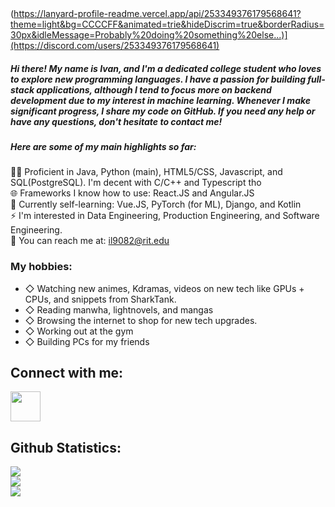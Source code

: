 <!-- Header -->
<header>
  
</header>


(https://lanyard-profile-readme.vercel.app/api/253349376179568641?theme=light&bg=CCCCFF&animated=trie&hideDiscrim=true&borderRadius=30px&idleMessage=Probably%20doing%20something%20else...)](https://discord.com/users/253349376179568641)


<h5>  Hi there! My name is Ivan, and I'm a dedicated college student who loves to explore new programming languages. I have a passion for building full-stack applications, although I tend to focus more on backend development due to my interest in machine learning. Whenever I make significant progress, I share my code on GitHub. If you need any help or have any questions, don't hesitate to contact me! <br/> </h5>



<h5>Here are some of my main highlights so far: </h5>
<!-- About Me -->
<section id="About_Me">
    👨‍💻 Proficient in Java, Python (main), HTML5/CSS, Javascript, and SQL(PostgreSQL). I'm decent with C/C++ and Typescript tho <br/>
    🌐 Frameworks I know how to use: React.JS and Angular.JS  <br/>
    🌱 Currently self-learning: Vue.JS, PyTorch (for ML), Django, and Kotlin <br/>
    ⚡ I'm interested in Data Engineering, Production Engineering, and Software Engineering. <br />
    📨 You can reach me at: <a href="mailto:il9082@rit.edu">il9082@rit.edu</a>
</section>

<section id="Hobbies">
    <h3> My hobbies: </h3>
    <ul>
        <li> ◇ Watching new animes, Kdramas, videos on new tech like GPUs + CPUs, and snippets from SharkTank.
        <li> ◇ Reading manwha, lightnovels, and mangas 
        <li> ◇ Browsing the internet to shop for new tech upgrades.
        <li> ◇ Working out at the gym 
        <li> ◇ Building PCs for my friends 
    </ul>
    
    
</section>

<!-- Connect With Me -->
<section id="Connect_With_Me">
    <h2>Connect with me:</h2>
    <a href="https://www.linkedin.com/in/il9082/"><img width="48px" height="48px" src="https://cdn.jsdelivr.net/gh/devicons/devicon/icons/linkedin/linkedin-original.svg" /></a>
</section>


<!-- Tech Stack -->
<!-- <section>
    <h2>Tech Stack:</h2>
        <section>
            <h5>Dev Tools</h5>
                <img height="50" width="50" src="https://cdn.jsdelivr.net/gh/devicons/devicon/icons/vscode/vscode-original-wordmark.svg" />
                <img height="50" width="50" src="https://cdn.jsdelivr.net/gh/devicons/devicon/icons/intellij/intellij-original-wordmark.svg" />
                <img height="50" width="50" src="https://cdn.jsdelivr.net/gh/devicons/devicon/icons/jupyter/jupyter-original-wordmark.svg" />
        </section>
        <section>
            <h5>Frameworks and Technologies</h5>
                <img height="50" width="50" src="https://cdn.jsdelivr.net/gh/devicons/devicon/icons/react/react-original-wordmark.svg" />
                <img height="50" width="50" src="https://cdn.jsdelivr.net/gh/devicons/devicon/icons/nodejs/nodejs-original-wordmark.svg" />
                <img height="50" width="50" src="https://cdn.jsdelivr.net/gh/devicons/devicon/icons/flask/flask-original-wordmark.svg" />
                <img height="50" width="50" src="https://cdn.jsdelivr.net/gh/devicons/devicon/icons/numpy/numpy-original-wordmark.svg" />
                <img height="50" width="50" src="https://cdn.jsdelivr.net/gh/devicons/devicon/icons/pandas/pandas-original-wordmark.svg" />
                <img height="50" width="50" src="https://cdn.jsdelivr.net/gh/devicons/devicon/icons/git/git-original-wordmark.svg" />
                <img height="50" width="50" src="https://cdn.jsdelivr.net/gh/devicons/devicon/icons/tailwindcss/tailwindcss-original-wordmark.svg" />
                <img height="50" width="50" src="https://cdn.jsdelivr.net/gh/devicons/devicon/icons/express/express-original-wordmark.svg" />
        </section>
        <section>
            <h5>Programming Languages</h5>
                <img height="50" width="50" src="https://cdn.jsdelivr.net/gh/devicons/devicon/icons/python/python-original-wordmark.svg" />
                <img height="50" width="50" src="https://cdn.jsdelivr.net/gh/devicons/devicon/icons/html5/html5-plain-wordmark.svg" />
                <img height="50" width="50" src="https://cdn.jsdelivr.net/gh/devicons/devicon/icons/css3/css3-plain-wordmark.svg" />
                <img height="50" width="50" src="https://cdn.jsdelivr.net/gh/devicons/devicon/icons/javascript/javascript-original.svg" />
                <img height="50" width="50" src="https://cdn.jsdelivr.net/gh/devicons/devicon/icons/java/java-original-wordmark.svg" />
        </section>
</section> -->

<!-- Github Statistics -->
<section id="Github_Statistics">
    <h2>Github Statistics:</h2>
    <img align="center" src="https://github-readme-stats.vercel.app/api/top-langs/?username=il9082&layout=compact&theme=dark&hide_border=true" /></a><br />
    <img align="center" src="https://github-readme-stats.vercel.app/api?username=il9082&show_icons=true&count_prive=true&theme=dark&hide_border=true" /></a><br />
    <img align="center" src="https://github-readme-streak-stats.herokuapp.com/?user=il9082&theme=dark&hide_border=true"></a>
</section>
